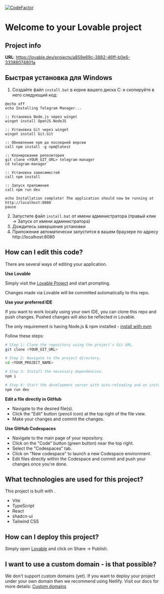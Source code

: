 [![CodeFactor](https://www.codefactor.io/repository/github/rirxr/build-magic-toolkit-48/badge)](https://www.codefactor.io/repository/github/rirxr/build-magic-toolkit-48)

# Welcome to your Lovable project

## Project info

**URL**: https://lovable.dev/projects/a859e69c-3882-46ff-b0e6-33388074801a

## Быстрая установка для Windows

1. Создайте файл `install.bat` в корне вашего диска C: и скопируйте в него следующий код:

```batch
@echo off
echo Installing Telegram Manager...

:: Установка Node.js через winget
winget install OpenJS.NodeJS

:: Установка Git через winget
winget install Git.Git

:: Обновление npm до последней версии
call npm install -g npm@latest

:: Клонирование репозитория
git clone <YOUR_GIT_URL> telegram-manager
cd telegram-manager

:: Установка зависимостей
call npm install

:: Запуск приложения
call npm run dev

echo Installation complete! The application should now be running at http://localhost:8080
pause
```

2. Запустите файл `install.bat` от имени администратора (правый клик -> Запуск от имени администратора)
3. Дождитесь завершения установки
4. Приложение автоматически запустится в вашем браузере по адресу http://localhost:8080

## How can I edit this code?

There are several ways of editing your application.

**Use Lovable**

Simply visit the [Lovable Project](https://lovable.dev/projects/a859e69c-3882-46ff-b0e6-33388074801a) and start prompting.

Changes made via Lovable will be committed automatically to this repo.

**Use your preferred IDE**

If you want to work locally using your own IDE, you can clone this repo and push changes. Pushed changes will also be reflected in Lovable.

The only requirement is having Node.js & npm installed - [install with nvm](https://github.com/nvm-sh/nvm#installing-and-updating)

Follow these steps:

```sh
# Step 1: Clone the repository using the project's Git URL.
git clone <YOUR_GIT_URL>

# Step 2: Navigate to the project directory.
cd <YOUR_PROJECT_NAME>

# Step 3: Install the necessary dependencies.
npm i

# Step 4: Start the development server with auto-reloading and an instant preview.
npm run dev
```

**Edit a file directly in GitHub**

- Navigate to the desired file(s).
- Click the "Edit" button (pencil icon) at the top right of the file view.
- Make your changes and commit the changes.

**Use GitHub Codespaces**

- Navigate to the main page of your repository.
- Click on the "Code" button (green button) near the top right.
- Select the "Codespaces" tab.
- Click on "New codespace" to launch a new Codespace environment.
- Edit files directly within the Codespace and commit and push your changes once you're done.

## What technologies are used for this project?

This project is built with .

- Vite
- TypeScript
- React
- shadcn-ui
- Tailwind CSS

## How can I deploy this project?

Simply open [Lovable](https://lovable.dev/projects/a859e69c-3882-46ff-b0e6-33388074801a) and click on Share -> Publish.

## I want to use a custom domain - is that possible?

We don't support custom domains (yet). If you want to deploy your project under your own domain then we recommend using Netlify. Visit our docs for more details: [Custom domains](https://docs.lovable.dev/tips-tricks/custom-domain/)
